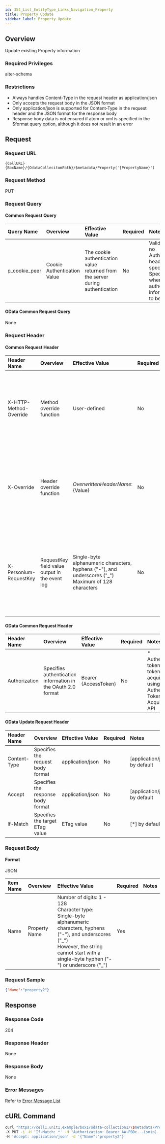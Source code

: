 ```yaml
---
id: 354_List_EntityType_Links_Navigation_Property
title: Property Update
sidebar_label: Property Update
---
```


## Overview

Update existing Property information

### Required Privileges

alter-schema

### Restrictions

* Always handles Content-Type in the request header as application/json
* Only accepts the request body in the JSON format
* Only application/json is supported for Content-Type in the request header and the JSON format for the response body
* Response body data is not ensured if atom or xml is specified in the $format query option, although it does not result in an error


## Request

### Request URL

```
{CellURL}{BoxName}/{OdataCollecitonPath}/$metadata/Property('{PropertyName}')
```

### Request Method

PUT

### Request Query

#### Common Request Query

|Query Name|Overview|Effective Value|Required|Notes|
|:--|:--|:--|:--|:--|
|p_cookie_peer|Cookie Authentication Value|The cookie authentication value returned from the server during authentication|No|Valid only if no Authorization header specified<br>Specify this when cookie authentication information is to be used|

#### OData Common Request Query

None

### Request Header

#### Common Request Header

|Header Name|Overview|Effective Value|Required|Notes|
|:--|:--|:--|:--|:--|
|X-HTTP-Method-Override|Method override function|User-defined|No|Specifying this value in a request with the POST method indicates that the specified value is used as the method|
|X-Override|Header override function|${OverwrittenHeaderName}:${Value}|No|The normal HTTP header value is overwritten. Specify multiple X-Override headers for the overwriting of multiple headers|
|X-Personium-RequestKey|RequestKey field value output in the event log|Single-byte alphanumeric characters, hyphens ("-"), and underscores ("_")<br>Maximum of 128 characters|No|When not specified, default value given with ${4 digits}_${22 digits} Base64url characters format representing an UUID for each request|

#### OData Common Request Header

|Header Name|Overview|Effective Value|Required|Notes|
|:--|:--|:--|:--|:--|
|Authorization|Specifies authentication information in the OAuth 2.0 format|Bearer {AccessToken}|No|* Authentication tokens are the tokens acquired using the Authentication Token Acquisition API|

#### OData Update Request Header

|Header Name|Overview|Effective Value|Required|Notes|
|:--|:--|:--|:--|:--|
|Content-Type|Specifies the request body format|application/json|No|[application/json] by default|
|Accept|Specifies the response body format|application/json|No|[application/json] by default|
|If-Match|Specifies the target ETag value|ETag value|No|[*] by default|

### Request Body

#### Format

JSON

|Item Name|Overview|Effective Value|Required|Notes|
|:--|:--|:--|:--|:--|
|Name|Property Name|Number of digits: 1 - 128<br>Character type: Single-byte alphanumeric characters, hyphens ("-"), and underscores ("\_")<br>However, the string cannot start with a single-byte hyphen ("-") or underscore ("\_")|Yes||

### Request Sample

```JSON
{"Name":"property2"}    
```


## Response

### Response Code

204

### Response Header

None

### Response Body

None

### Error Messages

Refer to [Error Message List](004_Error_Messages.md)



## cURL Command

```sh
curl "https://cell1.unit1.example/box1/odata-collection1/\$metadata/Property('property1')" \
-X PUT -i -H 'If-Match: *' -H 'Authorization: Bearer AA~PBDc...(snip)...FrTjA' \
-H 'Accept: application/json' -d '{"Name":"property2"}'
```


